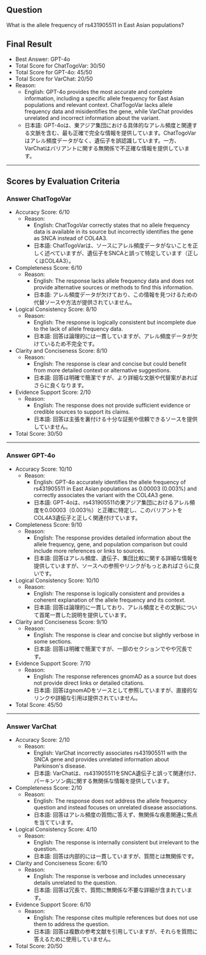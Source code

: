 ## Question

What is the allele frequency of rs431905511 in East Asian populations?

## Final Result

- Best Answer: GPT-4o
- Total Score for ChatTogoVar: 30/50
- Total Score for GPT-4o: 45/50
- Total Score for VarChat: 20/50
- Reason:
  - English: GPT-4o provides the most accurate and complete information, including a specific allele frequency for East Asian populations and relevant context. ChatTogoVar lacks allele frequency data and misidentifies the gene, while VarChat provides unrelated and incorrect information about the variant.
  - 日本語: GPT-4oは、東アジア集団における具体的なアレル頻度と関連する文脈を含む、最も正確で完全な情報を提供しています。ChatTogoVarはアレル頻度データがなく、遺伝子を誤認識しています。一方、VarChatはバリアントに関する無関係で不正確な情報を提供しています。

---

## Scores by Evaluation Criteria

### Answer ChatTogoVar
- Accuracy Score: 6/10
  - Reason: 
    - English: ChatTogoVar correctly states that no allele frequency data is available in its source but incorrectly identifies the gene as SNCA instead of COL4A3.
    - 日本語: ChatTogoVarは、ソースにアレル頻度データがないことを正しく述べていますが、遺伝子をSNCAと誤って特定しています（正しくはCOL4A3）。
- Completeness Score: 6/10
  - Reason: 
    - English: The response lacks allele frequency data and does not provide alternative sources or methods to find this information.
    - 日本語: アレル頻度データが欠けており、この情報を見つけるための代替ソースや方法が提供されていません。
- Logical Consistency Score: 8/10
  - Reason: 
    - English: The response is logically consistent but incomplete due to the lack of allele frequency data.
    - 日本語: 回答は論理的には一貫していますが、アレル頻度データが欠けているため不完全です。
- Clarity and Conciseness Score: 8/10
  - Reason: 
    - English: The response is clear and concise but could benefit from more detailed context or alternative suggestions.
    - 日本語: 回答は明確で簡潔ですが、より詳細な文脈や代替案があればさらに良くなります。
- Evidence Support Score: 2/10
  - Reason: 
    - English: The response does not provide sufficient evidence or credible sources to support its claims.
    - 日本語: 回答は主張を裏付ける十分な証拠や信頼できるソースを提供していません。
- Total Score: 30/50

---

### Answer GPT-4o
- Accuracy Score: 10/10
  - Reason: 
    - English: GPT-4o accurately identifies the allele frequency of rs431905511 in East Asian populations as 0.00003 (0.003%) and correctly associates the variant with the COL4A3 gene.
    - 日本語: GPT-4oは、rs431905511の東アジア集団におけるアレル頻度を0.00003（0.003％）と正確に特定し、このバリアントをCOL4A3遺伝子と正しく関連付けています。
- Completeness Score: 9/10
  - Reason: 
    - English: The response provides detailed information about the allele frequency, gene, and population comparison but could include more references or links to sources.
    - 日本語: 回答はアレル頻度、遺伝子、集団比較に関する詳細な情報を提供していますが、ソースへの参照やリンクがもっとあればさらに良いです。
- Logical Consistency Score: 10/10
  - Reason: 
    - English: The response is logically consistent and provides a coherent explanation of the allele frequency and its context.
    - 日本語: 回答は論理的に一貫しており、アレル頻度とその文脈について首尾一貫した説明を提供しています。
- Clarity and Conciseness Score: 9/10
  - Reason: 
    - English: The response is clear and concise but slightly verbose in some sections.
    - 日本語: 回答は明確で簡潔ですが、一部のセクションでやや冗長です。
- Evidence Support Score: 7/10
  - Reason: 
    - English: The response references gnomAD as a source but does not provide direct links or detailed citations.
    - 日本語: 回答はgnomADをソースとして参照していますが、直接的なリンクや詳細な引用は提供されていません。
- Total Score: 45/50

---

### Answer VarChat
- Accuracy Score: 2/10
  - Reason: 
    - English: VarChat incorrectly associates rs431905511 with the SNCA gene and provides unrelated information about Parkinson's disease.
    - 日本語: VarChatは、rs431905511をSNCA遺伝子と誤って関連付け、パーキンソン病に関する無関係な情報を提供しています。
- Completeness Score: 2/10
  - Reason: 
    - English: The response does not address the allele frequency question and instead focuses on unrelated disease associations.
    - 日本語: 回答はアレル頻度の質問に答えず、無関係な疾患関連に焦点を当てています。
- Logical Consistency Score: 4/10
  - Reason: 
    - English: The response is internally consistent but irrelevant to the question.
    - 日本語: 回答は内部的には一貫していますが、質問とは無関係です。
- Clarity and Conciseness Score: 6/10
  - Reason: 
    - English: The response is verbose and includes unnecessary details unrelated to the question.
    - 日本語: 回答は冗長で、質問に無関係な不要な詳細が含まれています。
- Evidence Support Score: 6/10
  - Reason: 
    - English: The response cites multiple references but does not use them to address the question.
    - 日本語: 回答は複数の参考文献を引用していますが、それらを質問に答えるために使用していません。
- Total Score: 20/50
